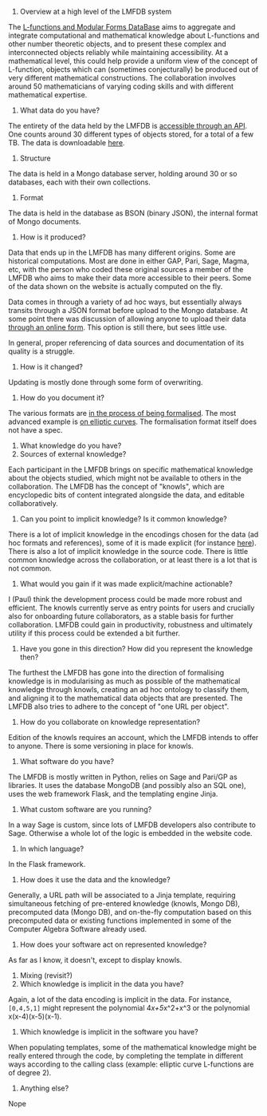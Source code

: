 1. Overview at a high level of the LMFDB system

 The [L-functions and Modular Forms DataBase](http://www.lmfdb.org) aims to aggregate and integrate computational and mathematical knowledge about L-functions and other number theoretic objects, and to present these complex and interconnected objects reliably while maintaining accessibility. At a mathematical level, this could help provide a uniform view of the concept of L-function, objects which can (sometimes conjecturally) be produced out of very different mathematical constructions. The collaboration involves around 50 mathematicians of varying coding skills and with different mathematical expertise.

1. What data do you have?

 The entirety of the data held by the LMFDB is [accessible through an API](http://www.lmfdb.org/api/). One counts around 30 different types of objects stored, for a total of a few TB. The data is downloadable  [here](http://www.lmfdb.org/data/dump/).

 1. Structure

   The data is held in a Mongo database server, holding around 30 or so databases, each with their own collections. 
 
 1. Format

   The data is held in the database as BSON (binary JSON), the internal format of Mongo documents. 
 
 1. How is it produced?

   Data that ends up in the LMFDB has many different origins. Some are historical computations. Most are done in either GAP, Pari, Sage, Magma, etc, with the person who coded these original sources a member of the LMFDB who aims to make their data more accessible to their peers. Some of the data shown on the website is actually computed on the fly. 

   Data comes in through a variety of ad hoc ways, but essentially always transits through a JSON format before upload to the Mongo database. At some point there was discussion of allowing anyone to upload their data [through an online form](http://www.lmfdb.org/upload/?related_to=/). This option is still there, but sees little use. 
 
   In general, proper referencing of data sources and documentation of its quality is a struggle. 
 
 1. How is it changed?

   Updating is mostly done through some form of overwriting. 
 
 1. How do you document it?

   The various formats are [in the process of being formalised](https://github.com/LMFDB/lmfdb-inventory). The most advanced example is [on elliptic curves](https://github.com/LMFDB/lmfdb-inventory/blob/master/db-elliptic_curves.md). The formalisation format itself does not have a spec. 

1. What knowledge do you have?
 1. Sources of external knowledge?

   Each participant in the LMFDB brings on specific mathematical knowledge about the objects studied, which might not be available to others in the collaboration. The LMFDB has the concept of "knowls", which are encyclopedic bits of content integrated alongside the data, and editable collaboratively. 

 1. Can you point to implicit knowledge? Is it common knowledge?

   There is a lot of implicit knowledge in the encodings chosen for the data (ad hoc formats and references), some of it is made explicit (for instance [here](http://www.lmfdb.org/knowledge/show/ec.conductor_label)). There is also a lot of implicit knowledge in the source code. There is little common knowledge across the collaboration, or at least there is a lot that is not common. 
 
 1. What would you gain if it was made explicit/machine actionable?

   I (Paul) think the development process could be made more robust and efficient. The knowls currently serve as entry points for users and crucially also for onboarding future collaborators, as a stable basis for further collaboration. LMFDB could gain in productivity, robustness and ultimately utility if this process could be extended a bit further. 
 
 1. Have you gone in this direction? How did you represent the knowledge then?

   The furthest the LMFDB has gone into the direction of formalising knowledge is in modularising as much as possible of the mathematical knowledge through knowls, creating an ad hoc ontology to classify them, and aligning it to the mathematical data objects that are presented. The LMFDB also tries to adhere to the concept of "one URL per object". 
 
 1. How do you collaborate on knowledge representation? 

   Edition of the knowls requires an account, which the LMFDB intends to offer to anyone. There is some versioning in place for knowls. 
 
1. What software do you have?

 The LMFDB is mostly written in Python, relies on Sage and Pari/GP as libraries. It uses the database MongoDB (and possibly also an SQL one), uses the web framework Flask, and the templating engine Jinja. 
 
 1. What custom software are you running?

   In a way Sage is custom, since lots of LMFDB developers also contribute to Sage. Otherwise a whole lot of the logic is embedded in the website code. 
 
 1. In which language?

   In the Flask framework. 
 
 1. How does it use the data and the knowledge?

   Generally, a URL path will be associated to a Jinja template, requiring simultaneous fetching of pre-entered knowledge (knowls, Mongo DB), precomputed data (Mongo DB), and on-the-fly computation based on this precomputed data or existing functions implemented in some of the Computer Algebra Software already used. 
 
 1. How does your software act on represented knowledge?

   As far as I know, it doesn't, except to display knowls. 
 
1. Mixing (revisit?)
 1. Which knowledge is implicit in the data you have?

   Again, a lot of the data encoding is implicit in the data. For instance, `[0,4,5,1]` might represent the polynomial 4*x+5*x^2+x^3 or the polynomial x(x-4)(x-5)(x-1).
 
 1. Which knowledge is implicit in the software you have?

   When populating templates, some of the mathematical knowledge might be really entered through the code, by completing the template in different ways according to the calling class (example: elliptic curve L-functions are of degree 2).
 
1. Anything else?

 Nope
